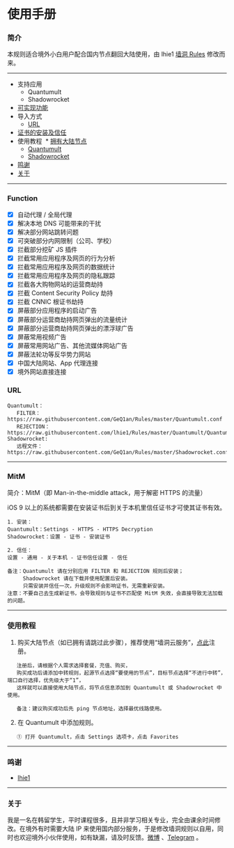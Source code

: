 # 使用手册

### 简介

本规则适合境外小白用户配合国内节点翻回大陆使用，由 lhie1 [墙洞 Rules](https://github.com/lhie1/Rules) 修改而来。

---
* 支持应用
  * Quantumult
  * Shadowrocket
* [可实现功能](#function)
* 导入方式
  * [URL](#url)
* [证书的安装及信任](#mitm)
* 使用教程
  * [拥有大陆节点](#使用教程)
  * [Quantumult](#使用教程)
  * [Shadowrocket](#使用教程)
* [鸣谢](#鸣谢)
* [关于](#关于)


---

### Function
- [x] 自动代理 / 全局代理
- [x] 解决本地 DNS 可能带来的干扰
- [x] 解决部分网站跳转问题
- [x] 可突破部分内网限制（公司、学校）
- [x] 拦截部分挖矿 JS 插件
- [x] 拦截常用应用程序及网页的行为分析
- [x] 拦截常用应用程序及网页的数据统计
- [x] 拦截常用应用程序及网页的隐私跟踪
- [x] 拦截各大购物网站的运营商劫持
- [x] 拦截 Content Security Policy 劫持
- [x] 拦截 CNNIC 根证书劫持
- [x] 屏蔽部分应用程序的启动广告
- [x] 屏蔽部分运营商劫持网页弹出的流量统计
- [x] 屏蔽部分运营商劫持网页弹出的漂浮球广告
- [x] 屏蔽常用视频广告
- [x] 屏蔽常用网站广告、其他流媒体网站广告
- [x] 屏蔽法轮功等反华势力网站
- [x] 中国大陆网站、App 代理连接
- [x] 境外网站直接连接

### URL

````
Quantumult：
   FILTER：https://raw.githubusercontent.com/GeQ1an/Rules/master/Quantumult.conf
   REJECTION：https://raw.githubusercontent.com/lhie1/Rules/master/Quantumult/Quantumult_URL.conf
Shadowrocket:
   远程文件：https://raw.githubusercontent.com/GeQ1an/Rules/master/Shadowrocket.conf
````

---

### MitM

简介：MitM（即 Man-in-the-middle attack，用于解密 HTTPS 的流量）

iOS 9 以上的系统都需要在安装证书后到关于本机里信任证书才可使其证书有效。
````
1. 安装：
Quantumult：Settings - HTTPS - HTTPS Decryption
Shadowrocket：设置 - 证书 - 安装证书

2. 信任：
设置 - 通用 - 关于本机 - 证书信任设置 - 信任

备注：Quantumult 请在分别应用 FILTER 和 REJECTION 规则后安装；
     Shadowrocket 请在下载并使用配置后安装。
     只需安装并信任一次，升级规则不会影响证书，无需重新安装。
注意：不要自己去生成新证书，会导致规则与证书不匹配使 MitM 失效，会直接导致无法加载的问题。
````

---

### 使用教程

1. 购买大陆节点（如已拥有请跳过此步骤），推荐使用“墙洞云服务”，[点此](https://xn--nos809b.com/auth/register?affid=7237)注册。
````
   注册后，请根据个人需求选择套餐，充值、购买，
   购买成功后请添加中转规则，起源节点选择“要使用的节点”，目标节点选择“不进行中转”，端口自行选择，优先级大于“1”，
   这样就可以直接使用大陆节点，将节点信息添加到 Quantumult 或 Shadowrocket 中使用。
   
   备注：建议购买成功后先 ping 节点地址，选择最优线路使用。
````

2. 在 Quantumult 中添加规则。
````
   ① 打开 Quantumult，点击 Settings 选项卡，点击 Favorites
````


---

### 鸣谢
* [lhie1](https://github.com/lhie1/Rules)

---

### 关于

我是一名在韩留学生，平时课程很多，且并非学习相关专业，完全由课余时间修改。在境外有时需要大陆 IP 来使用国内部分服务，于是修改墙洞规则以自用，同时也欢迎境外小伙伴使用，如有缺漏，请及时反馈。[微博](http://weibo.com/lixin19940325) 、[Telegram](https://t.me/GeQ1an) 。
